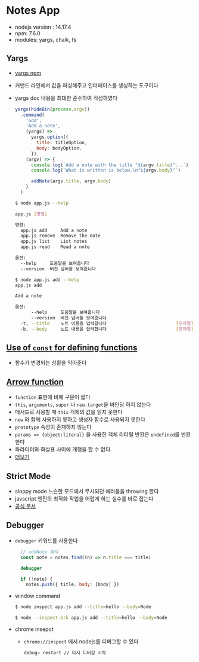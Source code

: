 # Notes App

- nodejs version : 14.17.4
- npm: 7.6.0
- modules: yargs, chalk, fs

## Yargs

- [yargs npm](https://www.npmjs.com/package/yargs)

- 커맨드 라인에서 값을 파싱해주고 인터페이스를 생성하는 도구이다

- yargs doc 내용을 최대한 준수하여 작성하였다

  ```js
  yargs(hideBin(process.argv))
    .command(
      'add',
      'Add a note',
      (yargs) =>
        yargs.option({
          title: titleOption,
          body: bodyOption,
        }),
      (argv) => {
        console.log(`Add a note with the title "${argv.title}"...`)
        console.log(`What is written is below.\n"${argv.body}"`)
  
        addNote(argv.title, argv.body)
      }
    )
  ```

  ```bash
  $ node app.js --help
  
  app.js [명령]
  
  명령:
    app.js add     Add a note
    app.js remove  Remove the note
    app.js list    List notes
    app.js read    Read a note
  
  옵션:
    --help     도움말을 보여줍니다                                          [여부]
    --version  버전 넘버를 보여줍니다                                       [여부]
  ```

  ```bash
  $ node app.js add --help
  app.js add
  
  Add a note
  
  옵션:
        --help     도움말을 보여줍니다                                      [여부]
        --version  버전 넘버를 보여줍니다                                   [여부]
    -t, --title    노트 이름을 입력합니다                          [문자열] [필수]
    -b, --body     노트 내용을 입력합니다                          [문자열] [필수]
  ```

## [Use of `const` for defining functions](https://stackoverflow.com/questions/33040703/proper-use-of-const-for-defining-functions)

- 함수가 변경되는 상황을 막아준다

## [Arrow function](https://developer.mozilla.org/ko/docs/Web/JavaScript/Reference/Functions/Arrow_functions)

- `function` 표현에 비해 구문이 짧다
- `this`, `arguments`, `super` 나 `new.target`을 바인딩 하지 않는다
- 메서드로 사용할 때 `this` 객체의 값을 읽지 못한다 
- `new` 와 함께 사용하지 못하고 생성자 함수로 사용되지 못한다
- `prototype` 속성이 존재하지 않는다
- `params => {object:literal}` 을 사용한 객체 리터럴 반환은 `undefined`를 반환한다
- 파라미터와 화살표 사이에 개행을 할 수 없다
- [더보기](https://hacks.mozilla.org/2015/06/es6-in-depth-arrow-functions/)

## Strict Mode

- sloppy mode 느슨한 모드에서 무시되던 에러들을 throwing 한다
- javscript 엔진의 최적화 작업을 어렵게 하는 실수를 바로 잡는다
- [공식 문서](https://developer.mozilla.org/ko/docs/Web/JavaScript/Reference/Strict_mode)

## Debugger

- `debugger` 키워드를 사용한다 

  ```js
    // addNote 예시   
    const note = notes.find((n) => n.title === title)
  
    debugger
  
    if (!note) {
      notes.push({ title, body: [body] })
  ```

- window command

  ```bash
  $ node inspect app.js add --title=hello --body=Node
  ```

  ```bash
  $ node --inspect-brk app.js add --title=hello --body=Node
  ```

- chrome insepct

  - `chrome://inspect` 에서 nodejs를 디버그할 수 있다

    ```bash
    debug> restart // 다시 디버깅 시작
    ```

    


